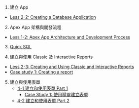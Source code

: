 1. 建立 App
- [Less 2-2: Creating a Database Application](cht/2-2_Creating_Database_Application/02_2-2-Creating_Database_Application_cht_marp.pdf)

2. Apex App 架構與開發流程
- [Less 1-2: Apex App Architecture and Development Process](cht/1_introduction/01_2-app_arch_devp_process_cht_marp.pdf)

3. [Quick SQL](cht/quick_sql/quicksql_intro_ch_marp.pdf)


4. 建立與使用 Classic 及 Interactive Reports
  - [Less 2-3: Creating and Using Classic and Interactive Reports](cht/3-2_Developing_Reports/04_3-2_case_study_1_ch.pdf)
  - [Case study 1: Creating a report ](cht/3-2_Developing_Reports)

5. 建立與使用表單 
   - [4-1 建立和使⽤表單 Part 1](cht/4-1_Creating_and_Using_Forms/07_4-1_case_study_1_ch.pdf)
     - [Case Study 1: 使用精靈建立表單](cht/4-1_Creating_and_Using_Forms/07_4-1_case_study_1_ch.pdf)
   - [4-2 建立和使⽤表單 Part 2](cht/4-1_Creating_and_Using_Forms/07_4-1_forms_part_2_marp_ch.pdf)
